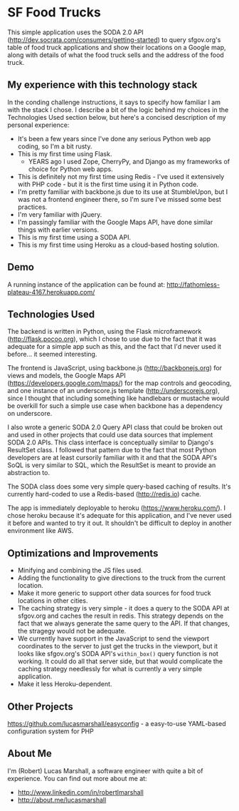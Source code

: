SF Food Trucks
==============
This simple application uses the SODA 2.0 API (http://dev.socrata.com/consumers/getting-started) to query sfgov.org's
table of food truck applications and show their locations on a Google map, along with details of what the food truck
sells and the address of the food truck.

My experience with this technology stack
----------------------------------------
In the conding challenge instructions, it says to specify how familiar I am with the stack I chose. I describe
a bit of the logic behind my choices in the Technologies Used section below, but here's a concised description
of my personal experience:

* It's been a few years since I've done any serious Python web app coding, so I'm a bit rusty.
* This is my first time using Flask.
    * YEARS ago I used Zope, CherryPy, and Django as my frameworks of choice for Python web apps.
* This is definitely not my first time using Redis - I've used it extensively with PHP code - but
  it is the first time using it in Python code.
* I'm pretty familiar with backbone.js due to its use at StumbleUpon, but I was not a frontend
  engineer there, so I'm sure I've missed some best practices.
* I'm very familiar with jQuery.
* I'm passingly familiar with the Google Maps API, have done similar things with earlier versions.
* This is my first time using a SODA API.
* This is my first time using Heroku as a cloud-based hosting solution.

Demo
----
A running instance of the application can be found at: http://fathomless-plateau-4167.herokuapp.com/

Technologies Used
-----------------
The backend is written in Python, using the Flask microframework (http://flask.pocoo.org), which I chose to use due
to the fact that it was adequate for a simple app such as this, and the fact that I'd never used it before... it seemed
interesting.

The frontend is JavaScript, using backbone.js (http://backbonejs.org) for views and models, the
Google Maps API (https://developers.google.com/maps/) for the map controls and geocoding, and one instance of an
underscore.js template (http://underscorejs.org), since I thought that including something like handlebars or mustache
would be overkill for such a simple use case when backbone has a dependency on underscore.

I also wrote a generic SODA 2.0 Query API class that could be broken out and used in other projects that could use
data sources that implement SODA 2.0 APIs. This class interface is conceptually similar to Django's ResultSet class. I
followed that pattern due to the fact that most Python developers are at least cursorily familiar with it and that the
SODA API's SoQL is very similar to SQL, which the ResultSet is meant to provide an abstraction to.

The SODA class does some very simple query-based caching of results. It's currently hard-coded to use a
Redis-based (http://redis.io) cache.

The app is immediately deployable to heroku (https://www.heroku.com/). I chose heroku because it's adequate for this
application, and I've never used it before and wanted to try it out. It shouldn't be difficult to deploy in another
environment like AWS.

Optimizations and Improvements
------------------------------
* Minifying and combining the JS files used.
* Adding the functionality to give directions to the truck from the current location.
* Make it more generic to support other data sources for food truck locations in other cities.
* The caching strategy is very simple - it does a query to the SODA API at sfgov.org and caches the result in redis.
  This strategy depends on the fact that we always generate the same query to the API. If that changes, the stragegy would not
  be adequate.
* We currently have support in the JavaScript to send the viewport coordinates to the server to just get the trucks in the viewport,
  but it looks like sfgov.org's SODA API's `within_box()` query function is not working. It could do all that server side, but that
  would complicate the caching strategy needlessly for what is currently a very simple application.
* Make it less Heroku-dependent.

Other Projects
--------------
https://github.com/lucasmarshall/easyconfig - a easy-to-use YAML-based configuration system for PHP

About Me
--------
I'm (Robert) Lucas Marshall, a software engineer with quite a bit of experience.
You can find out more about me at:

* http://www.linkedin.com/in/robertlmarshall
* http://about.me/lucasmarshall